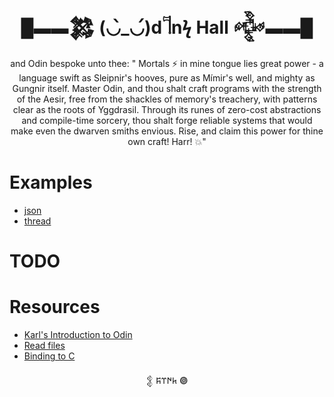 
<h1 align="center">█▬▬𒄆 (◡̀_◡́)d𓌏nϟ Hall 𒅒▬▬█</h1>

<p align="center">and Odin bespoke unto thee: " Mortals ⚡ in mine tongue lies great power - a language swift as Sleipnir's hooves, pure as Mímir's well, and mighty as Gungnir itself. Master Odin, and thou shalt craft programs with the strength of the Aesir, free from the shackles of memory's treachery, with patterns clear as the roots of Yggdrasil. Through its runes of zero-cost abstractions and compile-time sorcery, thou shalt forge reliable systems that would make even the dwarven smiths envious. Rise, and claim this power for thine own craft! Harr! 💥"</p>

# Examples

- [json](./jsonx/main.odin)
- [thread](./threadx/main.odin)

# TODO

# Resources

- [Karl's Introduction to Odin ](https://zylinski.se/posts/introduction-to-odin/)
- [Read files](https://odin-lang.org/news/read-a-file-line-by-line/)
- [Binding to C](https://odin-lang.org/news/binding-to-c/)

<p align="center">𒉭 𐱅𐰇𐰼𐰰 𖣐</p>